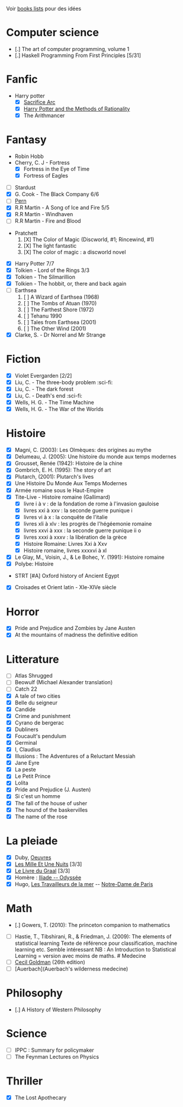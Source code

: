 Voir [books lists](books-lists) pour des idées

# Computer science

- [.] The art of computer programming, volume 1
- [.] Haskell Programming From First Principles [5/31]

# Fanfic

- Harry potter
    - [X] [Sacrifice Arc](notes/reviews/sacrifice_arc.org)
    - [X] [Harry Potter and the Methods of Rationality](notes/reviews/arithmancer.org)
    - [X] The Arithmancer

# Fantasy

- Robin Hobb
- Cherry, C. J - Fortress
    - [X] Fortress in the Eye of Time
    - [X] Fortress of Eagles
- [ ] Stardust
- [X] G. Cook - The Black Company 6/6
- [ ] [Pern](Pern)
- [X] R.R Martin - A Song of Ice and Fire 5/5
- [X] R.R Martin - Windhaven
- [ ] R.R Martin - Fire and Blood
- Pratchett
    1. [X] The Color of Magic (Discworld, \#1; Rincewind, \#1)
    2. [X] The light fantastic
    3. [X] The color of magic : a discworld novel
- [X] Harry Potter 7/7
- [X] Tolkien - Lord of the Rings 3/3
- [X] Tolkien - The Silmarillion 
- [X] Tolkien - The hobbit, or, there and back again
- [ ] Earthsea
    1.  [ ] A Wizard of Earthsea (1968)
    2.  [ ] The Tombs of Atuan (1970)
    3.  [ ] The Farthest Shore (1972)
    4.  [ ] Tehanu 1990
    5.  [ ] Tales from Earthsea (2001)
    6.  [ ] The Other Wind (2001)
- [X] Clarke, S. - Dr Norrel and Mr Strange

# Fiction

- [X] Violet Evergarden \[2/2\]
- [X] Liu, C. - The three-body problem :sci-fi:
- [X] Liu, C. - The dark forest
- [X] Liu, C. - Death\'s end :sci-fi:
- [X] Wells, H. G. - The Time Machine
- [X] Wells, H. G. - The War of the Worlds

# Histoire

- [X] Magni, C. (2003): Les Olmèques: des origines au mythe 
- [X] Delumeau, J. (2005): Une histoire du monde aux temps modernes 
- [X] Grousset, Renée (1942): Histoire de la chine 
- [X] Gombrich, E. H. (1995): The story of art 
- [X] Plutarch, (2001): Plutarch\'s lives 
- [X] Une Histoire Du Monde Aux Temps Modernes 
- [X] Armée romaine sous le Haut-Empire 
- [X] Tite-Live - Histoire romaine (Gallimard) 
  - [X] livre i à v : de la fondation de rome à l'invasion gauloise 
  - [X] livres xxi à xxv : la seconde guerre punique i 
  - [X] livres vi à x : la conquête de l'italie 
  - [X] livres xli à xlv : les progrès de l'hégéemonie romaine 
  - [X] livres xxvi à xxx : la seconde guerre punique ii o
  - [X] livres xxxi à xxxv : la libération de la grèce 
  - [X] Histoire Romaine: Livres Xxi à Xxv 
  - [X] Histoire romaine, livres xxxxvi à xl

- [X] Le Glay, M., Voisin, J., & Le Bohec, Y. (1991): Histoire romaine
- [X] Polybe: Histoire
- STRT \[\#A\] Oxford history of Ancient Egypt
- [X] Croisades et Orient latin - XIe-XIVe siècle

Horror
======

- [X] Pride and Prejudice and Zombies by Jane Austen
- [X] At the mountains of madness the definitive edition

# Litterature

- [ ] Atlas Shrugged
- [ ] Beowulf (Michael Alexander translation)
- [ ] Catch 22
- [X] A tale of two cities
- [X] Belle du seigneur
- [X] Candide
- [X] Crime and punishment
- [X] Cyrano de bergerac
- [X] Dubliners
- [X] Foucault\'s pendulum
- [X] Germinal
- [X] I, Claudius
- [X] Illusions : The Adventures of a Reluctant Messiah
- [X] Jane Eyre
- [X] La peste
- [X] Le Petit Prince
- [X] Lolita
- [X] Pride and Prejudice (J. Austen)
- [X] Si c'est un homme
- [X] The fall of the house of usher
- [X] The hound of the baskervilles
- [X] The name of the rose

# La pleiade

- [X] Duby, [Oeuvres](books/duby.md)
- [X] [Les Mille Et Une Nuits](milles_et_une_nuits.md) [3/3]
- [X] [Le Livre du Graal](books/graal.md) [3/3]
- [X] Homère : [Iliade -- Odyssée](books/homere.org)
- [X] Hugo, [Les Travailleurs de la mer](books/travailleurs_de_la_mer.md) -- [Notre-Dame de Paris](books/notre_dame_de_paris.md)

# Math

- [.] Gowers, T. (2010): The princeton companion to mathematics
- [ ] Hastie, T., Tibshirani, R., & Friedman, J. (2009): The elements of statistical learning 
Texte de référence pour classification, machine learning etc. Semble intéressant 
NB : An Introduction to Statistical Learning = version avec moins de maths. \# Medecine
- [ ] [Cecil Goldman](Cecil-Goldman) (26th edition)
- [ ] [Auerbach](Auerbach's wilderness medecine)

# Philosophy

- [.] A History of Western Philosophy

# Science

- [ ] IPPC : Summary for policymaker
- [ ] The Feynman Lectures on Physics

# Thriller

- [X] The Lost Apothecary
